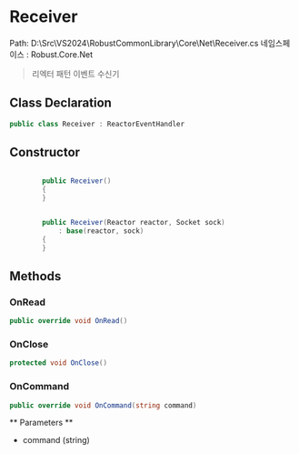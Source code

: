 # Receiver
Path: D:\Src\VS2024\RobustCommonLibrary\Core\Net\Receiver.cs
네임스페이스 : Robust.Core.Net

>  리엑터 패턴 이벤트 수신기
	

## Class Declaration
```csharp
public class Receiver : ReactorEventHandler
```

## Constructor
```csharp

		public Receiver()
		{
		}

```
```csharp

		public Receiver(Reactor reactor, Socket sock)
			: base(reactor, sock)
		{
		}

```

## Methods
### OnRead
```csharp
public override void OnRead()
```

### OnClose
```csharp
protected void OnClose()
```

### OnCommand
```csharp
public override void OnCommand(string command)
```
** Parameters **
- command (string)
